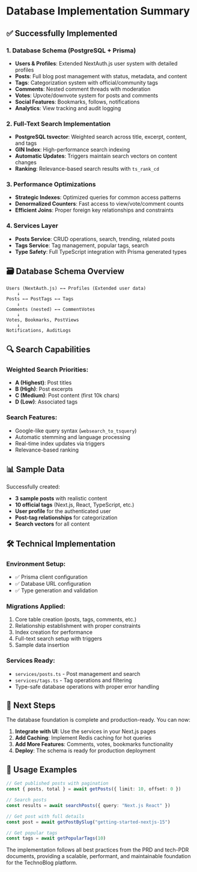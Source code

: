 # Database Implementation Summary

## ✅ **Successfully Implemented**

### **1. Database Schema (PostgreSQL + Prisma)**
- **Users & Profiles**: Extended NextAuth.js user system with detailed profiles
- **Posts**: Full blog post management with status, metadata, and content
- **Tags**: Categorization system with official/community tags
- **Comments**: Nested comment threads with moderation
- **Votes**: Upvote/downvote system for posts and comments
- **Social Features**: Bookmarks, follows, notifications
- **Analytics**: View tracking and audit logging

### **2. Full-Text Search Implementation**
- **PostgreSQL tsvector**: Weighted search across title, excerpt, content, and tags
- **GIN Index**: High-performance search indexing
- **Automatic Updates**: Triggers maintain search vectors on content changes
- **Ranking**: Relevance-based search results with `ts_rank_cd`

### **3. Performance Optimizations**
- **Strategic Indexes**: Optimized queries for common access patterns
- **Denormalized Counters**: Fast access to view/vote/comment counts
- **Efficient Joins**: Proper foreign key relationships and constraints

### **4. Services Layer**
- **Posts Service**: CRUD operations, search, trending, related posts
- **Tags Service**: Tag management, popular tags, search
- **Type Safety**: Full TypeScript integration with Prisma generated types

## 🗃️ **Database Schema Overview**

```
Users (NextAuth.js) ←→ Profiles (Extended user data)
    ↓
Posts ←→ PostTags ←→ Tags
    ↓
Comments (nested) ←→ CommentVotes
    ↓  
Votes, Bookmarks, PostViews
    ↓
Notifications, AuditLogs
```

## 🔍 **Search Capabilities**

### **Weighted Search Priorities:**
- **A (Highest)**: Post titles  
- **B (High)**: Post excerpts
- **C (Medium)**: Post content (first 10k chars)
- **D (Low)**: Associated tags

### **Search Features:**
- Google-like query syntax (`websearch_to_tsquery`)
- Automatic stemming and language processing
- Real-time index updates via triggers
- Relevance-based ranking

## 📊 **Sample Data**

Successfully created:
- **3 sample posts** with realistic content
- **10 official tags** (Next.js, React, TypeScript, etc.)
- **User profile** for the authenticated user
- **Post-tag relationships** for categorization
- **Search vectors** for all content

## 🛠️ **Technical Implementation**

### **Environment Setup:**
- ✅ Prisma client configuration
- ✅ Database URL configuration  
- ✅ Type generation and validation

### **Migrations Applied:**
1. Core table creation (posts, tags, comments, etc.)
2. Relationship establishment with proper constraints
3. Index creation for performance
4. Full-text search setup with triggers
5. Sample data insertion

### **Services Ready:**
- `services/posts.ts` - Post management and search
- `services/tags.ts` - Tag operations and filtering
- Type-safe database operations with proper error handling

## 🚀 **Next Steps**

The database foundation is complete and production-ready. You can now:

1. **Integrate with UI**: Use the services in your Next.js pages
2. **Add Caching**: Implement Redis caching for hot queries
3. **Add More Features**: Comments, votes, bookmarks functionality
4. **Deploy**: The schema is ready for production deployment

## 🔧 **Usage Examples**

```typescript
// Get published posts with pagination
const { posts, total } = await getPosts({ limit: 10, offset: 0 })

// Search posts
const results = await searchPosts({ query: "Next.js React" })

// Get post with full details
const post = await getPostBySlug("getting-started-nextjs-15")

// Get popular tags
const tags = await getPopularTags(10)
```

The implementation follows all best practices from the PRD and tech-PDR documents, providing a scalable, performant, and maintainable foundation for the TechnoBlog platform.